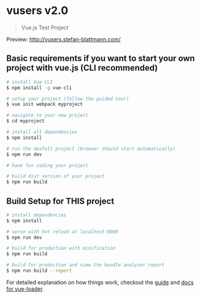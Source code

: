 # vusers v2.0

> Vue.js Test Project

Preview: http://vusers.stefan-blattmann.com/

## Basic requirements if you want to start your own project with vue.js (CLI recommended)

```bash
# install Vue CLI
$ npm install -g vue-cli

# setup your project (follow the guided tour)
$ vue init webpack myproject

# navigate to your new project
$ cd myproject

# install all dependencies
$ npm install

# run the deafult project (browser should start automatically)
$ npm run dev

# have fun coding your project

# build dist version of your project
$ npm run build
```

## Build Setup for THIS project

```bash
# install dependencies
$ npm install

# serve with hot reload at localhost:8080
$ npm run dev

# build for production with minification
$ npm run build

# build for production and view the bundle analyzer report
$ npm run build --report
```

For detailed explanation on how things work, checkout the [guide](http://vuejs-templates.github.io/webpack/) and [docs for vue-loader](http://vuejs.github.io/vue-loader).
